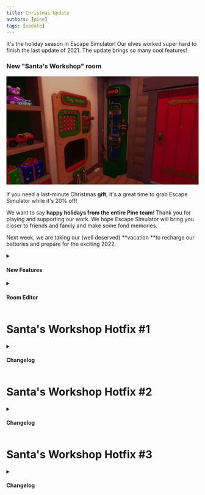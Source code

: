```yaml
---
title: Christmas Update
authors: [pine]
tags: [update]
---
```


It's the holiday season in Escape Simulator! 
Our elves worked super hard to finish the last update of 2021. The update brings so many cool features! 
### New "Santa's Workshop" room

![Santa](./santa.gif)

<!--truncate-->

If you need a last-minute Christmas **gift**, it's a great time to grab Escape Simulator while it's 20% off!

We want to say **happy holidays from the entire Pine team**! Thank you for playing and supporting our work. We hope Escape Simulator will bring you closer to friends and family and make some fond memories. 

Next week, we are taking our (well deserved) **vacation **to recharge our batteries and prepare for the exciting 2022. 

<details><summary><h4>New Features</h4></summary>

- New "**Santa's Workshop**" level.
- New "**Daily Level**" tab.
- **Anti motion sickness** options and "auto anti motion sickness" preset.
- Steam input with support for different controllers and **controller **rebinding options.
- More **robust pins**.
- New Christmas **hats**!
- More than **250 commits** of fixes and tweaks to the game!

</details>

<details><summary><h4>Room Editor</h4></summary>

- Smaller room file sizes when publishing rooms to the Workshop.
- New 3D viewport gizmo that can help you navigate around.  
- Object importer - now you can import objects and object groups from other rooms! 
- New animation options - now you can set pause for bounce and loop animations. 

</details>

# Santa's Workshop Hotfix #1

<details><summary><h4>Changelog</h4></summary>

- [Critical] Fixed controller bug that caused dragging puzzles not to be solvable if sensitivity was low.
- Translation graphics fixes in Santa's Workshop.
- Character no hair when wearing hats fixed.
- Controller switching fixes.

</details>

# Santa's Workshop Hotfix #2

<details><summary><h4>Changelog</h4></summary>

- Wrong resolution set when the game was starting
- Fixed room editor problems with locks targeting locks
- Fixed room editor rooms rendering Logic items when it shouldn't
- Fixed token in Space Walk level
- More small fixes to the game

We also have some additions for Room Editor:
- New items! You will find new Omega corp. props
- You can set item name

</details>

# Santa's Workshop Hotfix #3

<details><summary><h4>Changelog</h4></summary>

- Small update, fixed some room editor and workshop room bugs.

</details>